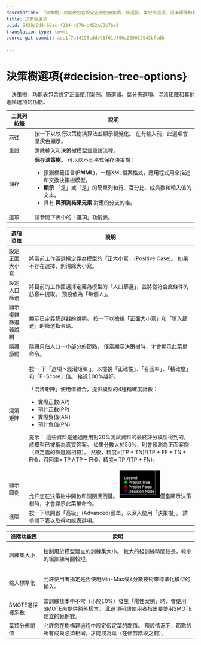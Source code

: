 ```yaml
---
description: 「決策樹」功能表包含設定正面使用案例、篩選器、葉分佈選項、混淆矩陣和其他進階選項的功能。
title: 決策樹選項
uuid: 6439c6d4-60ac-4324-b870-b452a63b7ba1
translation-type: tm+mt
source-git-commit: aec1f7b14198cdde91f61d490a235022943bfedb

---
```



# 決策樹選項{#decision-tree-options}

「決策樹」功能表包含設定正面使用案例、篩選器、葉分佈選項、混淆矩陣和其他進階選項的功能。

<table id="table_0CBCCB0856E2469EBE8846B413CAB114"> 
 <thead> 
  <tr> 
   <th colname="col1" class="entry"> 工具列按鈕 </th> 
   <th colname="col2" class="entry"> 說明 </th> 
  </tr>
 </thead>
 <tbody> 
  <tr> 
   <td colname="col1"> 前往 </td> 
   <td colname="col2"> 按一下以執行決策樹演算法並顯示視覺化。 在有輸入前，此選項會呈灰色顯示。 </td> 
  </tr> 
  <tr> 
   <td colname="col1"> 重設 </td> 
   <td colname="col2"> 清除輸入和決策樹模型並重設流程。 </td> 
  </tr> 
  <tr> 
   <td colname="col1"> 儲存 </td> 
   <td colname="col2"><b>保存決策樹</b>。 可以以不同格式保存決策樹： 
    <ul id="ul_F7C7836C06D64912893113E8EEA05704"> 
     <li id="li_D2D8451A679243F1BC67C3B80CA5F83F">預測標籤語言(<b>PMML</b>)，一種XML檔案格式，應用程式用來描述和交換決策樹模型。 </li> 
     <li id="li_88C4B3E050CA4EFC9B7FA8BD446A9C55"><b>顯示</b> 「是」或「是」的簡單列和行、百分比、成員數和輸入值的文本。 </li> 
     <li id="li_3F871B88F3FA41E9B95EFF5A181E3D57">具有 <b>與預測結果元素</b> 對應的分支的維。 </li> 
    </ul> </td> 
  </tr> 
  <tr> 
   <td colname="col1"> 選項 </td> 
   <td colname="col2"> 請參閱下表中的「選項」功能表。 </td> 
  </tr> 
 </tbody> 
</table>

<table id="table_24D84440D0354C70928E8927624DB255"> 
 <thead> 
  <tr> 
   <th colname="col1" class="entry"> 選項菜單 </th> 
   <th colname="col2" class="entry"> 說明 </th> 
  </tr>
 </thead>
 <tbody> 
  <tr> 
   <td colname="col1"> 設定正面大小寫 </td> 
   <td colname="col2"> 將當前工作區選擇定義為模型的「正大小寫」(Positive Case)。 如果不存在選擇，則清除大小寫。 </td> 
  </tr> 
  <tr> 
   <td colname="col1"> 設定人口篩選 </td> 
   <td colname="col2"> 將目前的工作區選擇定義為模型的「人口篩選」，並將從符合此條件的訪客中提取。 預設值為「每個人」。 </td> 
  </tr> 
  <tr> 
   <td colname="col1"> 顯示複雜篩選器說明 </td> 
   <td colname="col2"> 顯示已定義篩選器的說明。 按一下以檢視「正面大小寫」和「填入篩選」的篩選指令碼。 </td> 
  </tr> 
  <tr> 
   <td colname="col1"> 隱藏節點 </td> 
   <td colname="col2"> 隱藏只佔人口一小部分的節點。 僅當顯示決策樹時，才會顯示此菜單命令。 </td> 
  </tr> 
  <tr> 
   <td colname="col1"> 混淆矩陣 </td> 
   <td colname="col2"> <p>按一 <span class="uicontrol"> 下「選項</span> &gt;混淆矩陣 <span class="uicontrol"></span> 」，以檢視「正確性」、「召回率」、「精確度」和「F-Score」值。 接近100%越好。 </p> <p>「混淆矩陣」使用值組合，提供模型的4種精確度計數： 
     <ul id="ul_D9D512F5D74B44BDBD27B1912DF4CB02"> 
      <li id="li_28C541DF1CB543FEAF2D13C2F329DB52">實際正數(AP) </li> 
      <li id="li_56233006A1544D95A72CE096CA55C1E6">預計正數(PP) </li> 
      <li id="li_375FB2D6A0A3418A9AD377C9EBB65386">實際負值(AN) </li> 
      <li id="li_07A5D23A36BA4D448C25C1414836EB8E">預計負值(PN) </li> 
     </ul> </p> <p>提示： 這些資料是通過應用對20%測試資料的最終評分模型得到的，該模型已被稱為真實答案。 如果分數大於50%，則會預測為正面案例（與定義的篩選器相符）。 然後，精度=(TP + TN)/(TP + FP + TN + FN)，召回率= TP /(TP + FN)，精度= TP /(TP + FN)。 </p> </td> 
  </tr> 
  <tr> 
   <td colname="col1"> 顯示圖例 </td> 
   <td colname="col2">允許您在決策樹中開啟和關閉圖例鍵。 <img placement="break" id="image_D5B9415A48C04619955BD96970F720A1" src="assets/decison_tree_legend.png" />僅當顯示決策樹時，才會顯示此菜單命令。 </td> 
  </tr> 
  <tr> 
   <td colname="col1"> 進階 </td> 
   <td colname="col2"> 按一下以開啟「高級」(Advanced)菜單，以深入使用「決策樹」。 請參閱下表以取得功能表選項。 </td> 
  </tr> 
 </tbody> 
</table>

<table id="table_91E4A74BFB224ABD889147324AC2910F"> 
 <thead> 
  <tr> 
   <th colname="col1" class="entry"> 進階功能表 </th> 
   <th colname="col2" class="entry"> 說明 </th> 
  </tr>
 </thead>
 <tbody> 
  <tr> 
   <td colname="col1"> 訓練集大小 </td> 
   <td colname="col2"> <p>控制用於模型建立的訓練集大小。 較大的組訓練時間較長，較小的組訓練時間較短。 </p> </td> 
  </tr> 
  <tr> 
   <td colname="col1"> 輸入標準化 </td> 
   <td colname="col2"> <p> 允許使用者指定是否使用Min-Max或Z分數技術來標準化模型的輸入。 </p> </td> 
  </tr> 
  <tr> 
   <td colname="col1"> SMOTE過採樣系數 </td> 
   <td colname="col2"> 當訓練樣本中不常（小於10%）發生「陽性案例」時，會使用SMOTE來提供額外樣本。 此選項可讓使用者指出要使用SMOTE建立的範例數。 </td> 
  </tr> 
  <tr> 
   <td colname="col1"> 葉類分佈閾值 </td> 
   <td colname="col2"> 允許您在樹構建過程中設定假定葉的閾值。 預設情況下，節點的所有成員必須相同，才能成為葉（在修剪階段之前）。 </td> 
  </tr> 
 </tbody> 
</table>

